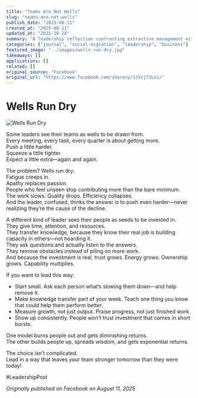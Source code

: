 ```yaml
---
title: "Teams Are Not Wells"
slug: "teams-are-not-wells"
publish_date: "2025-08-11"
created_at: "2025-08-11"
updated_at: "2025-10-28"
summary: "A leadership reflection contrasting extractive management with investment-driven leadership—reminding that teams thrive when they’re nurtured, not drained."
categories: ["journal", "social-migration", "leadership", "business"]
featured_image: "../images/wells-run-dry.jpg"
takeaways: []
applications: []
related: []
original_source: "Facebook"
original_url: "https://www.facebook.com/share/p/1JVzjT3Ln1/"
---
```


# Wells Run Dry

![Wells Run Dry](../images/wells-run-dry.jpg)

Some leaders see their teams as wells to be drawn from.  
Every meeting, every task, every quarter is about getting more.  
Push a little harder.  
Squeeze a little tighter.  
Expect a little extra—again and again.  

The problem? Wells run dry.  
Fatigue creeps in.  
Apathy replaces passion.  
People who feel unseen stop contributing more than the bare minimum.  
The work slows. Quality drops. Efficiency collapses.  
And the leader, confused, thinks the answer is to push even harder—never realizing they’re the cause of the decline.  

A different kind of leader sees their people as seeds to be invested in.  
They give time, attention, and resources.  
They transfer knowledge, because they know their real job is building capacity in others—not hoarding it.  
They ask questions and actually listen to the answers.  
They remove obstacles instead of piling on more work.  
And because the investment is real, trust grows. Energy grows. Ownership grows. Capability multiplies.  

If you want to lead this way:  
* Start small. Ask each person what’s slowing them down—and help remove it.  
* Make knowledge transfer part of your week. Teach one thing you know that could help them perform better.  
* Measure growth, not just output. Praise progress, not just finished work.  
* Show up consistently. People won’t trust investment that comes in short bursts.  

One model burns people out and gets diminishing returns.  
The other builds people up, spreads wisdom, and gets exponential returns.  

The choice isn’t complicated.  
Lead in a way that leaves your team stronger tomorrow than they were today!  

#LeadershipPost  

*Originally published on Facebook on August 11, 2025*
